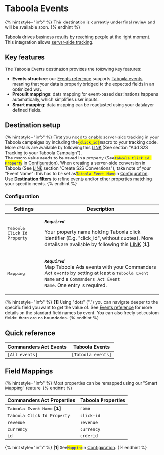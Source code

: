 # Taboola Events

{% hint style="info" %}
This destination is currently under final review and will be available soon.
{% endhint %}

[Taboola ](https://www.taboola.com)drives business results by reaching people at the right moment.\
This integration allows [server-side tracking](https://help.taboola.com/hc/en-us/articles/115006850567-How-to-Track-Conversions-Using-Server-to-Server-Integration-S2S-).

## Key features

The Taboola Events destination provides the following key features:

* **Events structure**: our [Events reference](https://community.commandersact.com/platform-x/developers/tracking/events-reference) supports [Taboola events](https://help.taboola.com/hc/en-us/articles/115006850567-How-to-Track-Conversions-Using-Server-to-Server-Integration-S2S-), meaning that your data is properly bridged to the expected fields in an optimized way.
* **Prebuilt mappings**: data mapping for event-based destinations happens automatically, which simplifies user inputs.
* **Smart mapping**: data mapping can be readjusted using your datalayer defined fields.

## Destination setup

{% hint style="info" %}
First you need to enable server-side tracking in your Taboola campaigns by including the<mark style="color:blue;">`{click_id}`</mark>macro to your tracking code. More details are available by following this [LINK](https://help.taboola.com/hc/en-us/articles/115006850567-How-to-Track-Conversions-Using-Server-to-Server-Integration-S2S-) (See section "Add S2S Tracking to your Taboola Campaign"). \
The macro value needs to be saved in a property (See<mark style="color:blue;">`Taboola Click Id Property`</mark> in [Configuration](taboola-events.md#configuration)). When creating a server-side conversion in Taboola (See [LINK](https://help.taboola.com/hc/en-us/articles/115006850567-How-to-Track-Conversions-Using-Server-to-Server-Integration-S2S-) section "Create S2S Conversions"), take note of your "Event Name": this has to be set as<mark style="color:blue;">`Taboola Event Name`</mark>in [Configuration](taboola-events.md#configuration).\
Use [**Destination filters**](https://doc.commandersact.com/features/destinations/destination-filters) to refine events and/or other properties matching your specific needs.
{% endhint %}

### Configuration

| Settings                    | Description                                                                                                                                                                                                                                                                                                                                                        |
| --------------------------- | ------------------------------------------------------------------------------------------------------------------------------------------------------------------------------------------------------------------------------------------------------------------------------------------------------------------------------------------------------------------ |
| `Taboola Click Id Property` | <p><em><strong><code>Required</code></strong></em></p><p>Your property name holding Taboola click identifier (E.g. "click_id", without quotes). More details are available by following this <a href="https://help.taboola.com/hc/en-us/articles/115006850567-How-to-Track-Conversions-Using-Server-to-Server-Integration-S2S-">LINK</a> <strong>[1]</strong>.</p> |
| `Mapping`                   | <p><em><strong><code>Required</code></strong></em><br>Map Taboola Ads events with your Commanders Act events by setting at least a <code>Taboola Event Name</code> and a <code>Commanders Act Event Name</code>. One entry is required.</p>                                                                                                                        |

{% hint style="info" %}
**\[1]** Using "dots" (".") you can navigate deeper to the specific field you want to get the value of. See [Events reference](https://community.commandersact.com/platform-x/developers/tracking/events-reference) for more details on the standard field names by event. You can also freely set custom fields: there are no boundaries.
{% endhint %}

## Quick reference

| Commanders Act Events | Taboola Events     |
| --------------------- | ------------------ |
| `[All events]`        | `[Taboola events]` |

## Field Mappings

{% hint style="info" %}
Most properties can be remapped using our "Smart Mapping" feature.
{% endhint %}

| Commanders Act Properties     | Taboola Properties |
| ----------------------------- | ------------------ |
| `Taboola Event Name` **\[1]** | `name`             |
| `Taboola Click Id Property`   | `click-id`         |
| `revenue`                     | `revenue`          |
| `currency`                    | `currency`         |
| `id`                          | `orderid`          |

{% hint style="info" %}
**\[1]** See<mark style="color:blue;">`Mapping`</mark>in [Configuration](taboola-events.md#configuration).
{% endhint %}
